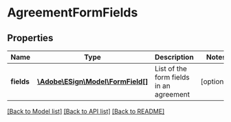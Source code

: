 # AgreementFormFields

## Properties
Name | Type | Description | Notes
------------ | ------------- | ------------- | -------------
**fields** | [**\Adobe\ESign\\Model\FormField[]**](FormField.md) | List of the form fields in an agreement | [optional] 

[[Back to Model list]](../README.md#documentation-for-models) [[Back to API list]](../README.md#documentation-for-api-endpoints) [[Back to README]](../README.md)


